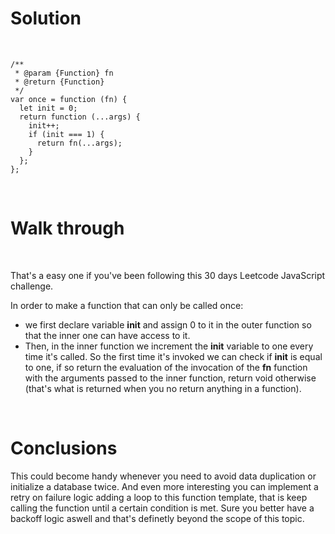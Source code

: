 # Solution

<br>

```
/**
 * @param {Function} fn
 * @return {Function}
 */
var once = function (fn) {
  let init = 0;
  return function (...args) {
    init++;
    if (init === 1) {
      return fn(...args);
    }
  };
};
```

<br>

# Walk through

<br>

That's a easy one if you've been following this 30 days Leetcode JavaScript challenge. 

In order to make a function that can only be called once:
  -  we first declare variable **init** and assign 0 to it in the outer function so that the inner one can have access to it. 
  -  Then, in the inner function we increment the **init** variable to one every time it's called. So the first time it's invoked we can check if **init** is equal to one, if so return the evaluation of the invocation of the **fn** function with the arguments passed to the inner function, return void otherwise (that's what is returned when you no return anything in a function).

<br >

# Conclusions


This could become handy whenever you need to avoid data duplication or initialize a database twice. And even more interesting you can implement a retry on failure logic adding a loop to this function template, that is keep calling the function until a certain condition is met. Sure you better have a backoff logic aswell and that's definetly beyond the scope of this topic.